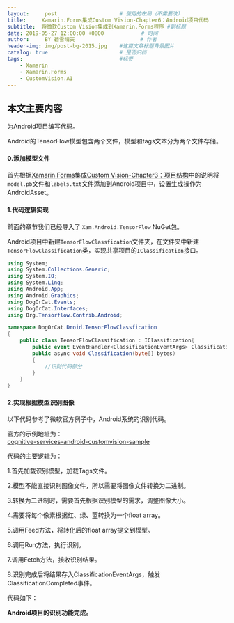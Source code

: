 ```yaml
---
layout:     post                    # 使用的布局（不需要改）
title:     Xamarin.Forms集成Custom Vision-Chapter6：Android项目代码              # 标题 
subtitle:  将微软Custom Vision集成到Xamarin.Forms程序 #副标题
date: 2019-05-27 12:00:00 +0800            # 时间
author:     BY 碧雪晴天                     # 作者
header-img: img/post-bg-2015.jpg    #这篇文章标题背景图片
catalog: true                       # 是否归档
tags:                               #标签
    - Xamarin
    - Xamarin.Forms
    - CustomVision.AI
---
```


## 本文主要内容

为Android项目编写代码。

Android的TensorFlow模型包含两个文件，模型和tags文本分为两个文件存储。

#### **0.添加模型文件**

首先根据[Xamarin.Forms集成Custom Vision-Chapter3：项目结构](https://zy55769068.top/2019/05/25/Xamarin.Forms-customvision-chapter-3/)中的说明将`model.pb`文件和`labels.txt`文件添加到Android项目中，设置生成操作为AndroidAsset。

#### **1.代码逻辑实现**

前面的章节我们已经导入了 `Xam.Android.TensorFlow` NuGet包。

Android项目中新建`TensorFlowClassfication`文件夹，在文件夹中新建`TensorFlowClassification`类，实现共享项目的`IClassification`接口。

```cs
using System;
using System.Collections.Generic;
using System.IO;
using System.Linq;
using Android.App;
using Android.Graphics;
using DogOrCat.Events;
using DogOrCat.Interfaces;
using Org.Tensorflow.Contrib.Android;

namespace DogOrCat.Droid.TensorFlowClassfication
{
    public class TensorFlowClassification : IClassification{
        public event EventHandler<ClassificationEventArgs> ClassificationCompleted;
        public async void Classification(byte[] bytes)
        {
            //识别代码部分
        }
    }
}    
```

#### **2.实现根据模型识别图像**

以下代码参考了微软官方例子中，Android系统的识别代码。

官方的示例地址为：  
[cognitive-services-android-customvision-sample](https://github.com/Azure-Samples/cognitive-services-android-customvision-sample)

代码的主要逻辑为：

1.首先加载识别模型，加载Tags文件。

2.模型不能直接识别图像文件，所以需要将图像文件转换为二进制。

3.转换为二进制时，需要首先根据识别模型的需求，调整图像大小。

4.需要将每个像素根据红、绿、蓝转换为一个float array。

5.调用Feed方法，将转化后的float array提交到模型。

6.调用Run方法，执行识别。

7.调用Fetch方法，接收识别结果。

8.识别完成后将结果存入ClassificationEventArgs，触发ClassificationCompleted事件。

代码如下：

<script src="https://gist.github.com/zy55769068/5ea9a11d5c02d6bb653646ebef163e8a.js"></script>


**Android项目的识别功能完成。**